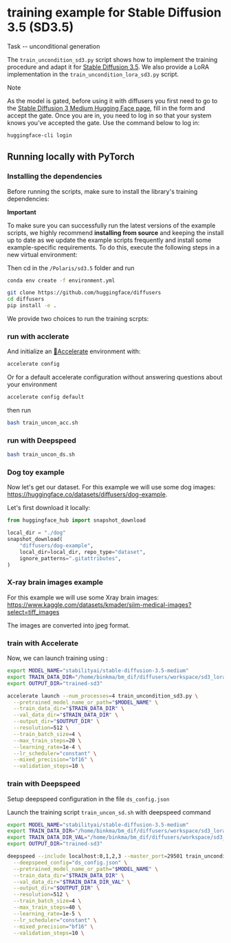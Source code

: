 # training example for Stable Diffusion 3.5 (SD3.5)

Task -- unconditional generation

The `train_uncondition_sd3.py` script shows how to implement the training procedure and adapt it for [Stable Diffusion 3.5](https://huggingface.co/stabilityai/stable-diffusion-3.5-medium). We also provide a LoRA implementation in the `train_uncondition_lora_sd3.py` script.

> [!NOTE]
> As the model is gated, before using it with diffusers you first need to go to the [Stable Diffusion 3 Medium Hugging Face page](https://huggingface.co/stabilityai/stable-diffusion-3.5-medium), fill in the form and accept the gate. Once you are in, you need to log in so that your system knows you’ve accepted the gate. Use the command below to log in:

```bash
huggingface-cli login
```

## Running locally with PyTorch

### Installing the dependencies

Before running the scripts, make sure to install the library's training dependencies:

**Important**

To make sure you can successfully run the latest versions of the example scripts, we highly recommend **installing from source** and keeping the install up to date as we update the example scripts frequently and install some example-specific requirements. To do this, execute the following steps in a new virtual environment:

Then cd in the `/Polaris/sd3.5` folder and run
```bash
conda env create -f environment.yml
```

```bash
git clone https://github.com/huggingface/diffusers
cd diffusers
pip install -e .
```

We provide two choices to run the training scrpts:

### run with acclerate


And initialize an [🤗Accelerate](https://github.com/huggingface/accelerate/) environment with:

```bash
accelerate config
```
Or for a default accelerate configuration without answering questions about your environment

```bash
accelerate config default
```

then run

```bash
bash train_uncon_acc.sh
```

### run with Deepspeed

```bash
bash train_uncon_ds.sh
```



### Dog toy example

Now let's get our dataset. For this example we will use some dog images: https://huggingface.co/datasets/diffusers/dog-example.

Let's first download it locally:

```python
from huggingface_hub import snapshot_download

local_dir = "./dog"
snapshot_download(
    "diffusers/dog-example",
    local_dir=local_dir, repo_type="dataset",
    ignore_patterns=".gitattributes",
)
```

### X-ray brain images example

For this example we will use some Xray brain images: https://www.kaggle.com/datasets/kmader/siim-medical-images?select=tiff_images

The images are converted into jpeg format. 

### train with Accelerate
 
Now, we can launch training using :

```bash
export MODEL_NAME="stabilityai/stable-diffusion-3.5-medium"
export TRAIN_DATA_DIR="/home/binkma/bm_dif/diffusers/workspace/sd3_lora_colab/dog"  # 改名为更通用的TRAIN_DATA_DIR
export OUTPUT_DIR="trained-sd3"

accelerate launch --num_processes=4 train_uncondition_sd3.py \
  --pretrained_model_name_or_path="$MODEL_NAME" \
  --train_data_dir="$TRAIN_DATA_DIR" \
  --val_data_dir="$TRAIN_DATA_DIR" \
  --output_dir="$OUTPUT_DIR" \
  --resolution=512 \
  --train_batch_size=4 \
  --max_train_steps=20 \
  --learning_rate=1e-4 \
  --lr_scheduler="constant" \
  --mixed_precision="bf16" \
  --validation_steps=10 \
```

### train with Deepspeed

Setup deepspeed configuration in the file `ds_config.json`


Launch the training script `train_uncon_sd.sh` with deepspeed command

```bash
export MODEL_NAME="stabilityai/stable-diffusion-3.5-medium"
export TRAIN_DATA_DIR="/home/binkma/bm_dif/diffusers/workspace/sd3_lora_colab/CT_Brain/train"  # 改名为更通用的TRAIN_DATA_DIR
export TRAIN_DATA_DIR_VAL="/home/binkma/bm_dif/diffusers/workspace/sd3_lora_colab/CT_Brain/val"  # 验证集路径
export OUTPUT_DIR="trained-sd3"

deepspeed --include localhost:0,1,2,3 --master_port=29501 train_uncondition_sd3_ds.py \
  --deepspeed_config="ds_config.json" \
  --pretrained_model_name_or_path="$MODEL_NAME" \
  --train_data_dir="$TRAIN_DATA_DIR" \
  --val_data_dir="$TRAIN_DATA_DIR_VAL" \
  --output_dir="$OUTPUT_DIR" \
  --resolution=512 \
  --train_batch_size=4 \
  --max_train_steps=40 \
  --learning_rate=1e-5 \
  --lr_scheduler="constant" \
  --mixed_precision="bf16" \
  --validation_steps=10 \
```



